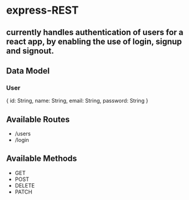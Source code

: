# express-REST

## currently handles authentication of users for a react app, by enabling the use of login, signup and signout.

## Data Model

### User

{
  id: String,
  name: String,
  email: String,
  password: String
}

## Available Routes

* /users
* /login

## Available Methods

* GET
* POST
* DELETE
* PATCH

